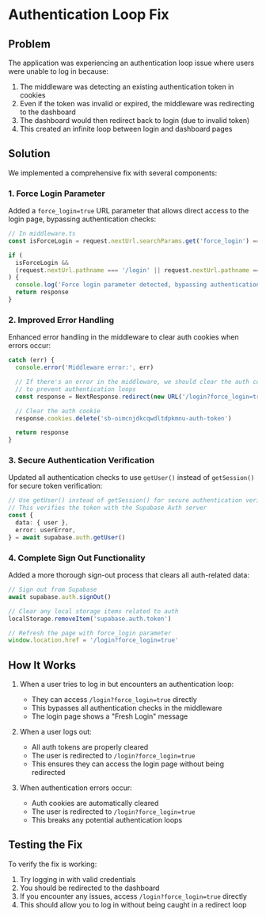 # Authentication Loop Fix

## Problem

The application was experiencing an authentication loop issue where users were unable to log in because:

1. The middleware was detecting an existing authentication token in cookies
2. Even if the token was invalid or expired, the middleware was redirecting to the dashboard
3. The dashboard would then redirect back to login (due to invalid token)
4. This created an infinite loop between login and dashboard pages

## Solution

We implemented a comprehensive fix with several components:

### 1. Force Login Parameter

Added a `force_login=true` URL parameter that allows direct access to the login page, bypassing authentication checks:

```typescript
// In middleware.ts
const isForceLogin = request.nextUrl.searchParams.get('force_login') === 'true'

if (
  isForceLogin &&
  (request.nextUrl.pathname === '/login' || request.nextUrl.pathname === '/signup')
) {
  console.log('Force login parameter detected, bypassing authentication check')
  return response
}
```

### 2. Improved Error Handling

Enhanced error handling in the middleware to clear auth cookies when errors occur:

```typescript
catch (err) {
  console.error('Middleware error:', err)

  // If there's an error in the middleware, we should clear the auth cookie
  // to prevent authentication loops
  const response = NextResponse.redirect(new URL('/login?force_login=true', request.url))

  // Clear the auth cookie
  response.cookies.delete('sb-oimcnjdkcqwdltdpkmnu-auth-token')

  return response
}
```

### 3. Secure Authentication Verification

Updated all authentication checks to use `getUser()` instead of `getSession()` for secure token verification:

```typescript
// Use getUser() instead of getSession() for secure authentication verification
// This verifies the token with the Supabase Auth server
const {
  data: { user },
  error: userError,
} = await supabase.auth.getUser()
```

### 4. Complete Sign Out Functionality

Added a more thorough sign-out process that clears all auth-related data:

```typescript
// Sign out from Supabase
await supabase.auth.signOut()

// Clear any local storage items related to auth
localStorage.removeItem('supabase.auth.token')

// Refresh the page with force_login parameter
window.location.href = '/login?force_login=true'
```

## How It Works

1. When a user tries to log in but encounters an authentication loop:

   - They can access `/login?force_login=true` directly
   - This bypasses all authentication checks in the middleware
   - The login page shows a "Fresh Login" message

2. When a user logs out:

   - All auth tokens are properly cleared
   - The user is redirected to `/login?force_login=true`
   - This ensures they can access the login page without being redirected

3. When authentication errors occur:
   - Auth cookies are automatically cleared
   - The user is redirected to `/login?force_login=true`
   - This breaks any potential authentication loops

## Testing the Fix

To verify the fix is working:

1. Try logging in with valid credentials
2. You should be redirected to the dashboard
3. If you encounter any issues, access `/login?force_login=true` directly
4. This should allow you to log in without being caught in a redirect loop
